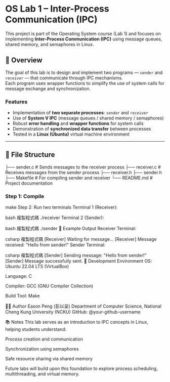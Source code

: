 # OS Lab 1 – Inter-Process Communication (IPC)

This project is part of the Operating System course (Lab 1) and focuses on implementing **Inter-Process Communication (IPC)** using message queues, shared memory, and semaphores in Linux.

## 🧠 Overview
The goal of this lab is to design and implement two programs — `sender` and `receiver` — that communicate through IPC mechanisms.  
Each program uses wrapper functions to simplify the use of system calls for message exchange and synchronization.

### Features
- Implementation of **two separate processes**: `sender` and `receiver`
- Use of **System V IPC** (message queues / shared memory / semaphores)
- Robust **error handling** and **wrapper functions** for system calls
- Demonstration of **synchronized data transfer** between processes
- Tested in a **Linux (Ubuntu)** virtual machine environment

---

## 📁 File Structure
├── sender.c # Sends messages to the receiver process
├── receiver.c # Receives messages from the sender process
├── receiver.h
├── sender.h 
├── Makefile # For compiling sender and receiver
└── README.md # Project documentation

### Step 1: Compile
make
Step 2: Run two terminals
Terminal 1 (Receiver):

bash
複製程式碼
./receiver
Terminal 2 (Sender):

bash
複製程式碼
./sender
🧩 Example Output
Receiver Terminal:

csharp
複製程式碼
[Receiver] Waiting for message...
[Receiver] Message received: "Hello from sender!"
Sender Terminal:

csharp
複製程式碼
[Sender] Sending message: "Hello from sender!"
[Sender] Message successfully sent.
🧰 Development Environment
OS: Ubuntu 22.04 LTS (VirtualBox)

Language: C

Compiler: GCC (GNU Compiler Collection)

Build Tool: Make

🧑‍💻 Author
Eason Peng (彭以呈)
Department of Computer Science, National Cheng Kung University (NCKU)
GitHub: @your-github-username

📚 Notes
This lab serves as an introduction to IPC concepts in Linux, helping students understand:

Process creation and communication

Synchronization using semaphores

Safe resource sharing via shared memory

Future labs will build upon this foundation to explore process scheduling, multithreading, and virtual memory.
